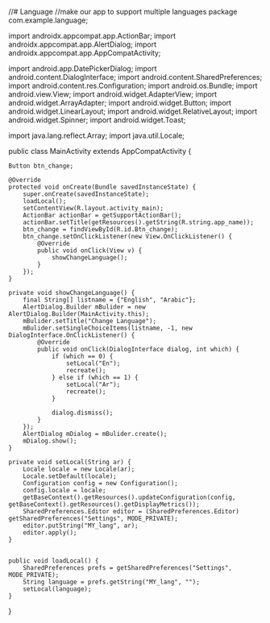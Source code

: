 //# Language
//make our app to support multiple languages
package com.example.language;

import androidx.appcompat.app.ActionBar;
import androidx.appcompat.app.AlertDialog;
import androidx.appcompat.app.AppCompatActivity;

import android.app.DatePickerDialog;
import android.content.DialogInterface;
import android.content.SharedPreferences;
import android.content.res.Configuration;
import android.os.Bundle;
import android.view.View;
import android.widget.AdapterView;
import android.widget.ArrayAdapter;
import android.widget.Button;
import android.widget.LinearLayout;
import android.widget.RelativeLayout;
import android.widget.Spinner;
import android.widget.Toast;

import java.lang.reflect.Array;
import java.util.Locale;

public class MainActivity extends AppCompatActivity {

    Button btn_change;

    @Override
    protected void onCreate(Bundle savedInstanceState) {
        super.onCreate(savedInstanceState);
        loadLocal();
        setContentView(R.layout.activity_main);
        ActionBar actionBar = getSupportActionBar();
        actionBar.setTitle(getResources().getString(R.string.app_name));
        btn_change = findViewById(R.id.Btn_change);
        btn_change.setOnClickListener(new View.OnClickListener() {
            @Override
            public void onClick(View v) {
                showChangeLanguage();
            }
        });
    }

    private void showChangeLanguage() {
        final String[] listname = {"English", "Arabic"};
        AlertDialog.Builder mBulider = new AlertDialog.Builder(MainActivity.this);
        mBulider.setTitle("Change Language");
        mBulider.setSingleChoiceItems(listname, -1, new DialogInterface.OnClickListener() {
            @Override
            public void onClick(DialogInterface dialog, int which) {
                if (which == 0) {
                    setLocal("En");
                    recreate();
                } else if (which == 1) {
                    setLocal("Ar");
                    recreate();
                }

                dialog.dismiss();
            }
        });
        AlertDialog mDialog = mBulider.create();
        mDialog.show();
    }

    private void setLocal(String ar) {
        Locale locale = new Locale(ar);
        Locale.setDefault(locale);
        Configuration config = new Configuration();
        config.locale = locale;
        getBaseContext().getResources().updateConfiguration(config, getBaseContext().getResources().getDisplayMetrics());
        SharedPreferences.Editor editor = (SharedPreferences.Editor) getSharedPreferences("Settings", MODE_PRIVATE);
        editor.putString("MY_lang", ar);
        editor.apply();
    }


    public void loadLocal() {
        SharedPreferences prefs = getSharedPreferences("Settings", MODE_PRIVATE);
        String language = prefs.getString("MY_lang", "");
        setLocal(language);
    }

}
